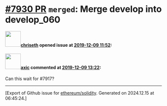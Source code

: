 # [\#7930 PR](https://github.com/ethereum/solidity/pull/7930) `merged`: Merge develop into develop_060

#### <img src="https://avatars.githubusercontent.com/u/9073706?v=4" width="50">[chriseth](https://github.com/chriseth) opened issue at [2019-12-09 11:52](https://github.com/ethereum/solidity/pull/7930):



#### <img src="https://avatars.githubusercontent.com/u/20340?v=4" width="50">[axic](https://github.com/axic) commented at [2019-12-09 13:22](https://github.com/ethereum/solidity/pull/7930#issuecomment-563235875):

Can this wait for #7917?


-------------------------------------------------------------------------------



[Export of Github issue for [ethereum/solidity](https://github.com/ethereum/solidity). Generated on 2024.12.15 at 06:45:24.]
